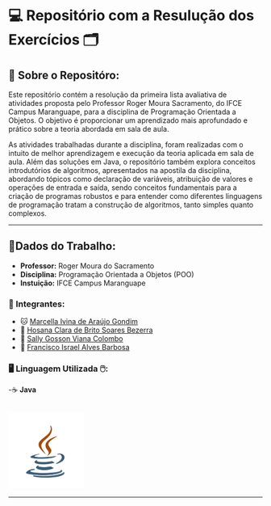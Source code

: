 # 💻 Repositório com a Resulução dos Exercícios 🗂 

## 🔎 Sobre o Repositóro: 
Este repositório contém a resolução da primeira lista avaliativa de atividades proposta pelo Professor Roger Moura Sacramento, do IFCE Campus Maranguape, para a disciplina de Programação Orientada a Objetos. O objetivo é proporcionar um aprendizado mais aprofundado e prático sobre a teoria abordada em sala de aula.

As atividades trabalhadas durante a disciplina, foram realizadas com o intuito de melhor aprendizagem e execução da teoria aplicada em sala de aula. Além das soluções em Java, o repositório também explora conceitos introdutórios de algoritmos, apresentados na apostila da disciplina, abordando tópicos como declaração de variáveis, atribuição de valores e operações de entrada e saída, sendo conceitos fundamentais para a criação de programas robustos e para entender como diferentes linguagens de programação tratam a construção de algoritmos, tanto simples quanto complexos.

---
## 📝Dados do Trabalho:

- **Professor:** Roger Moura do Sacramento
- **Disciplina:** Programação Orientada a Objetos (POO)
- **Instuição:** IFCE Campus Maranguape
  
### 👾 Integrantes:
- 🐱 [Marcella Ivina de Araújo Gondim](https://github.com/MarcyIvi)
- 🐑 [Hosana Clara de Brito Soares Bezerra](https://github.com/hosanasoaress)
- 🐇 [Sally Gosson Viana Colombo](https://github.com/sallygosson)
- 🐎 [Francisco Israel Alves Barbosa](https://github.com/alvesisrael221)

### 🖥️ Linguagem Utilizada 🖱️:

-☕ **Java**
<br>
<br>

<img align="rigth" alt="Java Img" width="150" height="150" src="https://raw.githubusercontent.com/Deathopex/Deathopex/main/java.gif">

<br>

---
